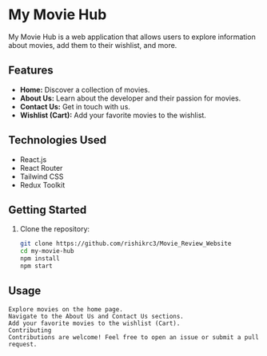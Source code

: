 # My Movie Hub

My Movie Hub is a web application that allows users to explore information about movies, add them to their wishlist, and more.

## Features

- **Home:** Discover a collection of movies.
- **About Us:** Learn about the developer and their passion for movies.
- **Contact Us:** Get in touch with us.
- **Wishlist (Cart):** Add your favorite movies to the wishlist.

## Technologies Used

- React.js
- React Router
- Tailwind CSS
- Redux Toolkit

## Getting Started

1. Clone the repository:

   ```bash
   git clone https://github.com/rishikrc3/Movie_Review_Website
   cd my-movie-hub
   npm install
   npm start

   ```

## Usage

    Explore movies on the home page.
    Navigate to the About Us and Contact Us sections.
    Add your favorite movies to the wishlist (Cart).
    Contributing
    Contributions are welcome! Feel free to open an issue or submit a pull request.
